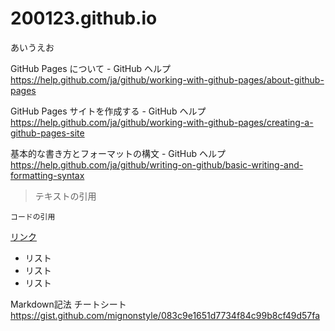# 200123.github.io

あいうえお

GitHub Pages について - GitHub ヘルプ  
https://help.github.com/ja/github/working-with-github-pages/about-github-pages

GitHub Pages サイトを作成する - GitHub ヘルプ  
https://help.github.com/ja/github/working-with-github-pages/creating-a-github-pages-site

基本的な書き方とフォーマットの構文 - GitHub ヘルプ  
https://help.github.com/ja/github/writing-on-github/basic-writing-and-formatting-syntax

>テキストの引用

```
コードの引用
```

[リンク](https://pages.github.com/)

- リスト
- リスト
- リスト

Markdown記法 チートシート  
https://gist.github.com/mignonstyle/083c9e1651d7734f84c99b8cf49d57fa
